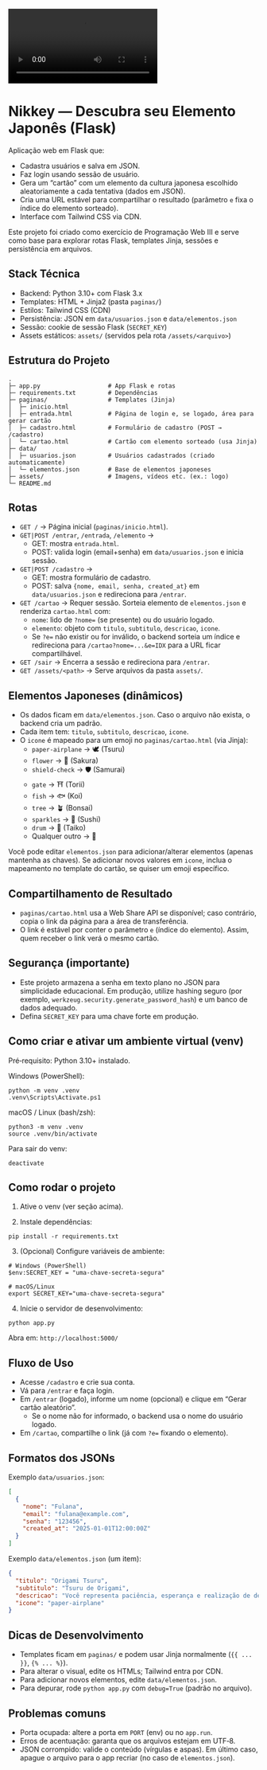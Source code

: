 
<video src="./video.mp4" controls></video>

# Nikkey — Descubra seu Elemento Japonês (Flask)

Aplicação web em Flask que:

- Cadastra usuários e salva em JSON.
- Faz login usando sessão de usuário.
- Gera um “cartão” com um elemento da cultura japonesa escolhido aleatoriamente a cada tentativa (dados em JSON).
- Cria uma URL estável para compartilhar o resultado (parâmetro `e` fixa o índice do elemento sorteado).
- Interface com Tailwind CSS via CDN.

Este projeto foi criado como exercício de Programação Web III e serve como base para explorar rotas Flask, templates Jinja, sessões e persistência em arquivos.

## Stack Técnica

- Backend: Python 3.10+ com Flask 3.x
- Templates: HTML + Jinja2 (pasta `paginas/`)
- Estilos: Tailwind CSS (CDN)
- Persistência: JSON em `data/usuarios.json` e `data/elementos.json`
- Sessão: cookie de sessão Flask (`SECRET_KEY`)
- Assets estáticos: `assets/` (servidos pela rota `/assets/<arquivo>`)

## Estrutura do Projeto

```
.
├─ app.py                   # App Flask e rotas
├─ requirements.txt         # Dependências
├─ paginas/                 # Templates (Jinja)
│  ├─ inicio.html
│  ├─ entrada.html          # Página de login e, se logado, área para gerar cartão
│  ├─ cadastro.html         # Formulário de cadastro (POST → /cadastro)
│  └─ cartao.html           # Cartão com elemento sorteado (usa Jinja)
├─ data/
│  ├─ usuarios.json         # Usuários cadastrados (criado automaticamente)
│  └─ elementos.json        # Base de elementos japoneses
├─ assets/                  # Imagens, vídeos etc. (ex.: logo)
└─ README.md
```

## Rotas

- `GET /` → Página inicial (`paginas/inicio.html`).
- `GET|POST /entrar`, `/entrada`, `/elemento` →
  - GET: mostra `entrada.html`.
  - POST: valida login (email+senha) em `data/usuarios.json` e inicia sessão.
- `GET|POST /cadastro` →
  - GET: mostra formulário de cadastro.
  - POST: salva `{nome, email, senha, created_at}` em `data/usuarios.json` e redireciona para `/entrar`.
- `GET /cartao` → Requer sessão. Sorteia elemento de `elementos.json` e renderiza `cartao.html` com:
  - `nome`: lido de `?nome=` (se presente) ou do usuário logado.
  - `elemento`: objeto com `titulo`, `subtitulo`, `descricao`, `icone`.
  - Se `?e=` não existir ou for inválido, o backend sorteia um índice e redireciona para `/cartao?nome=...&e=IDX` para a URL ficar compartilhável.
- `GET /sair` → Encerra a sessão e redireciona para `/entrar`.
- `GET /assets/<path>` → Serve arquivos da pasta `assets/`.

## Elementos Japoneses (dinâmicos)

- Os dados ficam em `data/elementos.json`. Caso o arquivo não exista, o backend cria um padrão.
- Cada item tem: `titulo`, `subtitulo`, `descricao`, `icone`.
- O `icone` é mapeado para um emoji no `paginas/cartao.html` (via Jinja):
  - `paper-airplane` → 🕊️ (Tsuru)
  - `flower` → 🌸 (Sakura)
  - `shield-check` → 🛡️ (Samurai)
  - `gate` → ⛩️ (Torii)
  - `fish` → 🐟 (Koi)
  - `tree` → 🪴 (Bonsai)
  - `sparkles` → 🍣 (Sushi)
  - `drum` → 🥁 (Taiko)
  - Qualquer outro → 🎌

Você pode editar `elementos.json` para adicionar/alterar elementos (apenas mantenha as chaves). Se adicionar novos valores em `icone`, inclua o mapeamento no template do cartão, se quiser um emoji específico.

## Compartilhamento de Resultado

- `paginas/cartao.html` usa a Web Share API se disponível; caso contrário, copia o link da página para a área de transferência.
- O link é estável por conter o parâmetro `e` (índice do elemento). Assim, quem receber o link verá o mesmo cartão.

## Segurança (importante)

- Este projeto armazena a senha em texto plano no JSON para simplicidade educacional. Em produção, utilize hashing seguro (por exemplo, `werkzeug.security.generate_password_hash`) e um banco de dados adequado.
- Defina `SECRET_KEY` para uma chave forte em produção.

## Como criar e ativar um ambiente virtual (venv)

Pré‑requisito: Python 3.10+ instalado.

Windows (PowerShell):

```
python -m venv .venv
.venv\Scripts\Activate.ps1
```

macOS / Linux (bash/zsh):

```
python3 -m venv .venv
source .venv/bin/activate
```

Para sair do venv:

```
deactivate
```

## Como rodar o projeto

1) Ative o venv (ver seção acima).

2) Instale dependências:

```
pip install -r requirements.txt
```

3) (Opcional) Configure variáveis de ambiente:

```
# Windows (PowerShell)
$env:SECRET_KEY = "uma-chave-secreta-segura"

# macOS/Linux
export SECRET_KEY="uma-chave-secreta-segura"
```

4) Inicie o servidor de desenvolvimento:

```
python app.py
```

Abra em: `http://localhost:5000/`

## Fluxo de Uso

- Acesse `/cadastro` e crie sua conta.
- Vá para `/entrar` e faça login.
- Em `/entrar` (logado), informe um nome (opcional) e clique em “Gerar cartão aleatório”.
  - Se o nome não for informado, o backend usa o nome do usuário logado.
- Em `/cartao`, compartilhe o link (já com `?e=` fixando o elemento).

## Formatos dos JSONs

Exemplo `data/usuarios.json`:

```json
[
  {
    "nome": "Fulana",
    "email": "fulana@example.com",
    "senha": "123456",
    "created_at": "2025-01-01T12:00:00Z"
  }
]
```

Exemplo `data/elementos.json` (um item):

```json
{
  "titulo": "Origami Tsuru",
  "subtitulo": "Tsuru de Origami",
  "descricao": "Você representa paciência, esperança e realização de desejos...",
  "icone": "paper-airplane"
}
```

## Dicas de Desenvolvimento

- Templates ficam em `paginas/` e podem usar Jinja normalmente (`{{ ... }}`, `{% ... %}`).
- Para alterar o visual, edite os HTMLs; Tailwind entra por CDN.
- Para adicionar novos elementos, edite `data/elementos.json`.
- Para depurar, rode `python app.py` com `debug=True` (padrão no arquivo).

## Problemas comuns

- Porta ocupada: altere a porta em `PORT` (env) ou no `app.run`.
- Erros de acentuação: garanta que os arquivos estejam em UTF‑8.
- JSON corrompido: valide o conteúdo (vírgulas e aspas). Em último caso, apague o arquivo para o app recriar (no caso de `elementos.json`).


